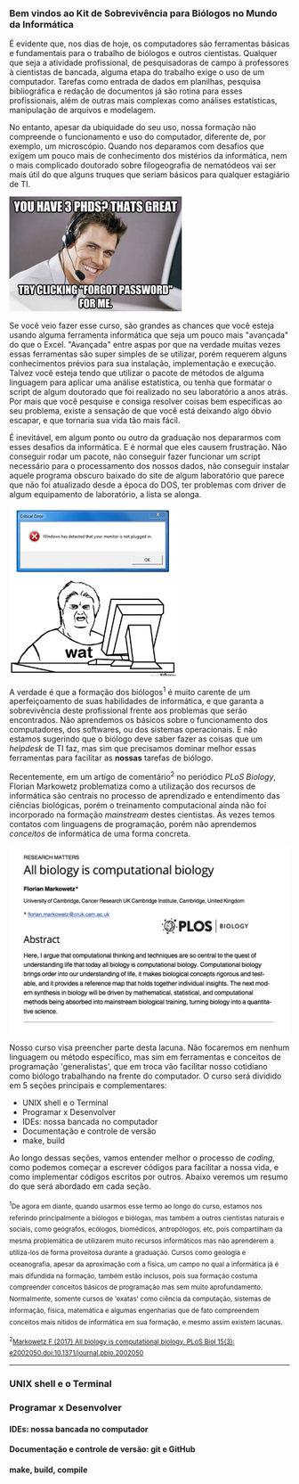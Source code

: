### Bem vindos ao Kit de Sobrevivência para Biólogos no Mundo da Informática
É evidente que, nos dias de hoje, os computadores são ferramentas básicas e fundamentais para o trabalho de biólogos e outros cientistas. Qualquer que seja a atividade profissional, de pesquisadoras de campo à professores à cientistas de bancada, alguma etapa do trabalho exige o uso de um computador. Tarefas como entrada de dados em planilhas, pesquisa bibliográfica e redação de documentos já são rotina para esses profissionais, além de outras mais complexas como análises estatísticas, manipulação de arquivos e modelagem.

No entanto, apesar da ubiquidade do seu uso, nossa formação não compreende o funcionamento e uso do computador, diferente de, por exemplo, um microscópio. Quando nos deparamos com desafios que exigem um pouco mais de conhecimento dos mistérios da informática, nem o mais complicado doutorado sobre filogeografia de nematódeos vai ser mais útil do que alguns truques que seriam básicos para qualquer estagiário de TI.

<img src="images/it_phd.jpg">

Se você veio fazer esse curso, são grandes as chances que você esteja usando alguma ferramenta informática que seja um pouco mais "avançada" do que o Excel. "Avançada" entre aspas por que na verdade muitas vezes essas ferramentas são super simples de se utilizar, porém requerem alguns conhecimentos prévios para sua instalação, implementação e execução. Talvez você esteja tendo que utilizar o pacote de métodos de alguma linguagem para aplicar uma análise estatística, ou tenha que formatar o script de algum doutorado que foi realizado no seu laboratório a anos atrás. Por mais que você pesquise e consiga resolver coisas bem específicas ao seu problema, existe a sensação de que você está deixando algo óbvio escapar, e que tornaria sua vida tão mais fácil.

É inevitável, em algum ponto ou outro da graduação nos depararmos com esses desafios da informática. E é normal que eles causem frustração. Não conseguir rodar um pacote, não conseguir fazer funcionar um script necessário para o processamento dos nossos dados, não conseguir instalar aquele programa obscuro baixado do site de algum laboratório que parece que não foi atualizado desde a época do DOS, ter problemas com driver de algum equipamento de laboratório, a lista se alonga.

<img src="images/error.jpeg" width="300">

A verdade é que a formação dos biólogos<sup>1</sup> é muito carente de um aperfeiçoamento de suas habilidades de  informática, e que garanta a sobrevivência deste profissional frente aos problemas que serão encontrados. Não aprendemos os básicos sobre o funcionamento dos computadores, dos softwares, ou dos sistemas operacionais. E não estamos sugerindo que o biólogo deve saber fazer as coisas que um *helpdesk* de TI faz, mas sim que precisamos dominar melhor essas ferramentas para facilitar as **nossas** tarefas de biólogo.

Recentemente, em um artigo de comentário<sup>2</sup> no periódico *PLoS Biology*, Florian Markowetz problematiza como a utilização dos recursos de informática são centrais no processo de aprendizado e entendimento das ciências biológicas, porém o treinamento computacional ainda não foi incorporado na formação *mainstream* destes cientistas. Às vezes temos contatos com linguagens de programação, porém não aprendemos *conceitos* de informática de uma forma concreta.

<img src="images/paper.png">

Nosso curso visa preencher parte desta lacuna. Não focaremos em nenhum linguagem ou método específico, mas sim em ferramentas e conceitos de programação 'generalistas', que em troca vão facilitar nosso cotidiano como biólogo trabalhando na frente do computador. O curso será dividido em 5 seções principais e complementares:

* UNIX shell e o Terminal
* Programar x Desenvolver
* IDEs: nossa bancada no computador
* Documentação e controle de versão
* make, build

Ao longo dessas seções, vamos entender melhor o processo de *coding*, como podemos começar a escrever códigos para facilitar a nossa vida, e como implementar códigos escritos por outros. Abaixo veremos um resumo do que será abordado em cada seção.

<sub><sup>1</sup>De agora em diante, quando usarmos esse termo ao longo do curso, estamos nos referindo principalmente a biólogos e biólogas, mas também a outros cientistas naturais e sociais, como geógrafos, ecólogos, biomédicos, antropólogos, etc, pois compartilham da mesma problemática de utilizarem muito recursos informáticos mas não aprenderem a utiliza-los de forma proveitosa durante a graduação. Cursos como geologia e oceanografia, apesar da aproximação com a física, um campo no qual a informática já é mais difundida na formação, também estão inclusos, pois sua formação costuma compreender conceitos básicos de programação mas sem muito aprofundamento. Normalmente, somente cursos de 'exatas' como ciência da computação, sistemas de informação, física, matemática e algumas engenharias que de fato compreendem conceitos mais nítidos de informática em sua formação, e mesmo assim existem lacunas.</sub>

<sub><sup>2</sup>[Markowetz F (2017) All biology is computational biology. PLoS Biol 15(3): e2002050.doi:10.1371/journal.pbio.2002050](http://dx.doi.org/10.1371/journal.pbio.2002050)</sub>

---
### UNIX shell e o Terminal

### Programar x Desenvolver

#### IDEs: nossa bancada no computador

#### Documentação e controle de versão: git e GitHub

#### make, build, compile
